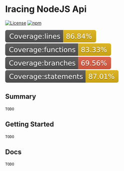 # Iracing NodeJS Api

[![License][license-image]][license-url]
[![npm](https://img.shields.io/npm/dw/jest-coverage-badges.svg)](https://www.npmjs.com/package/iracing-node-api)

[license-url]: https://opensource.org/licenses/MIT
[license-image]: https://img.shields.io/npm/l/make-coverage-badge.svg

![Coverage lines](coverage/badge-lines.svg)
![Coverage functions](coverage/badge-functions.svg)
![Coverage branches](coverage/badge-branches.svg)
![Coverage statements](coverage/badge-statements.svg)

## Summary

`TODO`

## Getting Started

`TODO`

## Docs

`TODO`
